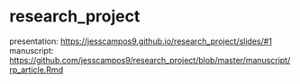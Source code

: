 # research_project
presentation: https://jesscampos9.github.io/research_project/slides/#1
manuscript: https://github.com/jesscampos9/research_project/blob/master/manuscript/rp_article.Rmd
